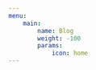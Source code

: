 ```yaml
---
menu:
    main:
        name: Blog
        weight: -100
        params:
            icon: home
---
```

